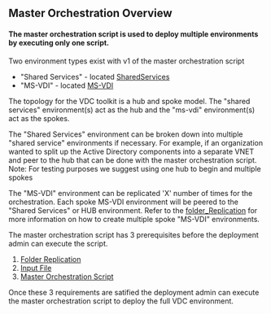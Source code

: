 ## Master Orchestration Overview
#### The master orchestration script is used to deploy multiple environments by executing only one script.

Two environment types exist with v1 of the master orchestration script
- "Shared Services" - located [SharedServices](../../Environments/SharedServices)
- "MS-VDI" - located [MS-VDI](../../Environments/MS-VDI)

The topology for the VDC toolkit is a hub and spoke model. The "shared services" environment(s) act as the hub and the "ms-vdi" environment(s) act as the 
spokes. 

The "Shared Services" environment can be broken down into multiple "shared service" environments if necessary. For example, if an organization wanted to split up the 
Active Directory components into a separate VNET and peer to the hub that can be done with the master orchestration script. 
Note: For testing purposes we suggest using one hub to begin and multiple spokes

The "MS-VDI" environment can be replicated 'X' number of times for the orchestration. Each spoke MS-VDI environment will be peered to the "Shared Services" or HUB environment.
Refer to the [folder_Replication](../masterOrchestration/folder_replication.md) for more information on how to create multiple spoke "MS-VDI" environments.

The master orchestration script has 3 prerequisites before the deployment admin can execute the script.
1. [Folder Replication](../masterOrchestration/folder_replication.md) 
2. [Input File](../masterOrchestration/input_File.md)
3. [Master Orchestration Script](../masterOrchestration_script.md)

Once these 3 requirements are satified the deployment admin can execute the master orchestration script to deploy the full VDC environment. 
